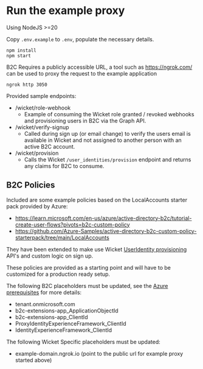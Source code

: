# Run the example proxy

Using NodeJS >=20

Copy `.env.example` to `.env`, populate the necessary details.

```
npm install
npm start
```

B2C Requires a publicly accessible URL, a tool such as https://ngrok.com/ can be used to proxy the request to the example application

```
ngrok http 3050
```

Provided sample endpoints:

- /wicket/role-webhook
  - Example of consuming the Wicket role granted / revoked webhooks and provisioning users in B2C via the Graph API.
- /wicket/verify-signup
  - Called during sign up (or email change) to verify the users email is available in Wicket and not assigned to another person with an active B2C account.
- /wicket/provision
  - Calls the Wicket `/user_identities/provision` endpoint and returns any claims for B2C to consume.


## B2C Policies

Included are some example policies based on the LocalAccounts starter pack provided by Azure:

- https://learn.microsoft.com/en-us/azure/active-directory-b2c/tutorial-create-user-flows?pivots=b2c-custom-policy
- https://github.com/Azure-Samples/active-directory-b2c-custom-policy-starterpack/tree/main/LocalAccounts

They have been extended to make use Wicket [UserIdentity provisioning](https://wicketapi.docs.apiary.io/#reference/main-resources/user-identities) API's and custom logic on sign up.

These policies are provided as a starting point and will have to be customized for a production ready setup.

The following B2C placeholders must be updated, see the [Azure prerequisites](https://learn.microsoft.com/en-us/azure/active-directory-b2c/tutorial-create-user-flows?pivots=b2c-custom-policy#prerequisites) for more details:

- tenant.onmicrosoft.com
- b2c-extensions-app_ApplicationObjectId
- b2c-extensions-app_ClientId
- ProxyIdentityExperienceFramework_ClientId
- IdentityExperienceFramework_ClientId

The following Wicket Specific placeholders must be updated:

- example-domain.ngrok.io (point to the public url for example proxy started above)